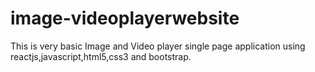 # image-videoplayerwebsite
This is very basic Image and Video player single page application using reactjs,javascript,html5,css3 and bootstrap.
